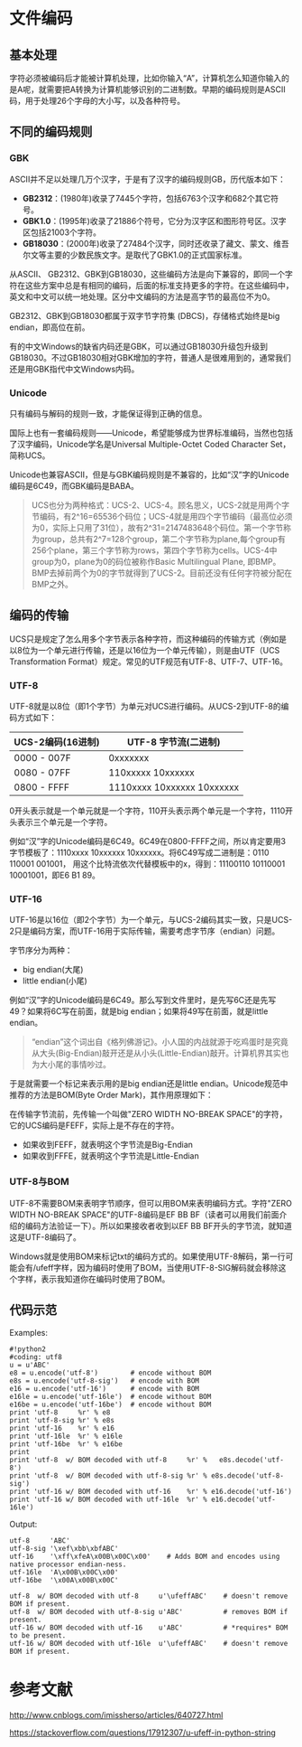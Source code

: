 # 文件编码
## 基本处理
字符必须被编码后才能被计算机处理，比如你输入“A”，计算机怎么知道你输入的是A呢，就需要把A转换为计算机能够识别的二进制数。早期的编码规则是ASCII码，用于处理26个字母的大小写，以及各种符号。

## 不同的编码规则
### GBK
ASCII并不足以处理几万个汉字，于是有了汉字的编码规则GB，历代版本如下：
- **GB2312**：(1980年)收录了7445个字符，包括6763个汉字和682个其它符号。
- **GBK1.0**：(1995年)收录了21886个符号，它分为汉字区和图形符号区。汉字区包括21003个字符。
- **GB18030**：(2000年)收录了27484个汉字，同时还收录了藏文、蒙文、维吾尔文等主要的少数民族文字。是取代了GBK1.0的正式国家标准。

从ASCII、 GB2312、GBK到GB18030，这些编码方法是向下兼容的，即同一个字符在这些方案中总是有相同的编码，后面的标准支持更多的字符。在这些编码中，英文和中文可以统一地处理。区分中文编码的方法是高字节的最高位不为0。

GB2312、GBK到GB18030都属于双字节字符集 (DBCS)，存储格式始终是big endian，即高位在前。

有的中文Windows的缺省内码还是GBK，可以通过GB18030升级包升级到GB18030。不过GB18030相对GBK增加的字符，普通人是很难用到的，通常我们还是用GBK指代中文Windows内码。


### Unicode
只有编码与解码的规则一致，才能保证得到正确的信息。

国际上也有一套编码规则——Unicode，希望能够成为世界标准编码，当然也包括了汉字编码，Unicode学名是Universal Multiple-Octet Coded Character Set，简称UCS。

Unicode也兼容ASCII，但是与GBK编码规则是不兼容的，比如“汉”字的Unicode编码是6C49，而GBK编码是BABA。

> UCS也分为两种格式：UCS-2、UCS-4。顾名思义，UCS-2就是用两个字节编码，有2^16=65536个码位；UCS-4就是用四个字节编码（最高位必须为0，实际上只用了31位），故有2^31=2147483648个码位。第一个字节称为group，总共有2^7=128个group，第二个字节称为plane,每个group有256个plane，第三个字节称为rows，第四个字节称为cells。UCS-4中group为0，plane为0的码位被称作Basic Multilingual Plane, 即BMP。BMP去掉前两个为0的字节就得到了UCS-2。目前还没有任何字符被分配在BMP之外。

## 编码的传输
UCS只是规定了怎么用多个字节表示各种字符，而这种编码的传输方式（例如是以8位为一个单元进行传输，还是以16位为一个单元传输），则是由UTF（UCS Transformation Format）规定。常见的UTF规范有UTF-8、UTF-7、UTF-16。

### UTF-8
UTF-8就是以8位（即1个字节）为单元对UCS进行编码。从UCS-2到UTF-8的编码方式如下：

UCS-2编码(16进制) |	UTF-8 字节流(二进制)
----------|------------
0000 - 007F |	0xxxxxxx
0080 - 07FF |	110xxxxx 10xxxxxx
0800 - FFFF |	1110xxxx 10xxxxxx 10xxxxxx

0开头表示就是一个单元就是一个字符，110开头表示两个单元是一个字符，1110开头表示三个单元是一个字符。

例如“汉”字的Unicode编码是6C49。6C49在0800-FFFF之间，所以肯定要用3字节模板了：1110xxxx 10xxxxxx 10xxxxxx。将6C49写成二进制是：0110 110001 001001， 用这个比特流依次代替模板中的x，得到：11100110 10110001 10001001，即E6 B1 89。

### UTF-16
UTF-16是以16位（即2个字节）为一个单元，与UCS-2编码其实一致，只是UCS-2只是编码方案，而UTF-16用于实际传输，需要考虑字节序（endian）问题。

字节序分为两种：
- big endian(大尾)
- little endian(小尾)

例如“汉”字的Unicode编码是6C49。那么写到文件里时，是先写6C还是先写49？如果将6C写在前面，就是big endian；如果将49写在前面，就是little endian。

> “endian”这个词出自《格列佛游记》。小人国的内战就源于吃鸡蛋时是究竟从大头(Big-Endian)敲开还是从小头(Little-Endian)敲开。计算机界其实也为大小尾的事情吵过。

于是就需要一个标记来表示用的是big endian还是little endian。Unicode规范中推荐的方法是BOM(Byte Order Mark)，其作用原理如下：

在传输字节流前，先传输一个叫做"ZERO WIDTH NO-BREAK SPACE"的字符，它的UCS编码是FEFF，实际上是不存在的字符。
- 如果收到FEFF，就表明这个字节流是Big-Endian
- 如果收到FFFE，就表明这个字节流是Little-Endian

### UTF-8与BOM
UTF-8不需要BOM来表明字节顺序，但可以用BOM来表明编码方式。字符"ZERO WIDTH NO-BREAK SPACE"的UTF-8编码是EF BB BF（读者可以用我们前面介绍的编码方法验证一下）。所以如果接收者收到以EF BB BF开头的字节流，就知道这是UTF-8编码了。

Windows就是使用BOM来标记txt的编码方式的。如果使用UTF-8解码，第一行可能会有/ufeff字样，因为编码时使用了BOM，当使用UTF-8-SIG解码就会移除这个字样，表示我知道你在编码时使用了BOM。

## 代码示范
Examples:

	#!python2
	#coding: utf8
	u = u'ABC'
	e8 = u.encode('utf-8')        # encode without BOM
	e8s = u.encode('utf-8-sig')   # encode with BOM
	e16 = u.encode('utf-16')      # encode with BOM
	e16le = u.encode('utf-16le')  # encode without BOM
	e16be = u.encode('utf-16be')  # encode without BOM
	print 'utf-8     %r' % e8
	print 'utf-8-sig %r' % e8s
	print 'utf-16    %r' % e16
	print 'utf-16le  %r' % e16le
	print 'utf-16be  %r' % e16be
	print
	print 'utf-8  w/ BOM decoded with utf-8     %r' % 	e8s.decode('utf-8')
	print 'utf-8  w/ BOM decoded with utf-8-sig %r' % e8s.decode('utf-8-sig')
	print 'utf-16 w/ BOM decoded with utf-16    %r' % e16.decode('utf-16')
	print 'utf-16 w/ BOM decoded with utf-16le  %r' % e16.decode('utf-16le')

Output:

	utf-8     'ABC'
	utf-8-sig '\xef\xbb\xbfABC'
	utf-16    '\xff\xfeA\x00B\x00C\x00'    # Adds BOM and encodes using native processor endian-ness.
	utf-16le  'A\x00B\x00C\x00'
	utf-16be  '\x00A\x00B\x00C'

	utf-8  w/ BOM decoded with utf-8     u'\ufeffABC'    # doesn't remove BOM if present.
	utf-8  w/ BOM decoded with utf-8-sig u'ABC'          # removes BOM if present.
	utf-16 w/ BOM decoded with utf-16    u'ABC'          # *requires* BOM to be present.
	utf-16 w/ BOM decoded with utf-16le  u'\ufeffABC'    # doesn't remove BOM if present.

# 参考文献
http://www.cnblogs.com/imissherso/articles/640727.html

https://stackoverflow.com/questions/17912307/u-ufeff-in-python-string
